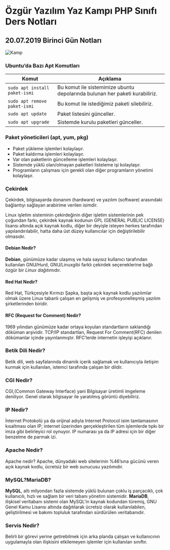 
# Özgür Yazılım Yaz Kampı PHP Sınıfı Ders Notları
## 20.07.2019 Birinci Gün Notları

![Kamp](https://kamp.linux.org.tr/2019/yaz/wp-content/themes/oyk-wp-theme/assets/images/oyk2019logo.png)

### Ubuntu’da Bazı Apt Komutları
 
 Komut|Açıklama
 ---|---
```sudo apt install paket-ismi```|Bu komut ile sistemimize ubuntu depolarında bulunan her paketi kurabiliriz. 
```sudo apt remove paket-ismi```|Bu komut ile istediğimiz paketi silebiliriz. 
```sudo apt update```|Paket listesini günceller.
```sudo apt upgrade```|Sistemde kurulu paketleri günceller.

### Paket yöneticileri (apt, yum, pkg)
- Paket yükleme işlemleri kolaylaşır.
- Paket kaldırma işlemleri kolaylaşır.
- Var olan paketlerin güncelleme işlemleri kolaylaşır.
- Sistemde yüklü olan/olmayan paketleri listeleme işi kolaylaşır.
- Programların çalışması için gerekli olan diğer programların yönetimi kolaylaşır.

### Çekirdek
Çekirdek, bilgisayarda donanım (hardware) ve yazılım (software) arasındaki bağlantıyı sağlayan arabirime verilen isimdir. 

Linux işletim sisteminin çekirdeğinin diğer işletim sistemlerinin pek çoğundan farkı, çekirdek kaynak kodunun GPL (GENERAL PUBLIC LICENSE) lisansı altında açık kaynak kodlu, diğer bir deyişle isteyen herkes tarafından yapılandırılabilir, hatta daha üst düzey kullanıcılar için değiştirilebilir olmasıdır. 

#### Debian Nedir?
**Debian**, günümüze kadar ulaşmış ve hala sayısız kullanıcı tarafından kullanılan GNU/Hurd, GNU/Linuxgibi farklı çekirdek seçeneklerine bağlı özgür bir *Linux dağıtımı*dır. 

#### Red Hat Nedir?
Red Hat, Türkçesiyle Kırmızı Şapka, başta açık kaynak kodlu yazılımlar olmak üzere Linux tabanlı çalışan en gelişmiş ve profesyonelleşmiş yazılım şirketlerinden biridir. 

#### RFC (Request for Comment) Nedir?
1969 yılından günümüze kadar ortaya koyulan standartların saklandığı döküman arşividir. TCP/IP standartları, Request For Comment(RFC) denilen dökümanlar içinde yayınlanmıştır. RFC’lerde internetin işleyişi açıklanır. 

### Betik Dili Nedir?
Betik dili, web sayfalarında dinamik içerik sağlamak ve kullanıcıyla iletişim kurmak için kullanılan, istemci tarafında çalışan bir dildir.

### CGI Nedir?
CGI,(Common Gateway Interface) yani Bilgisayar üretimli imgeleme deniliyor. Genel olarak bilgisayar ile yaratılmış görüntü diyebiliriz.

### IP Nedir?
İnternet Protokolü ya da orijinal adıyla Internet Protocol isim tamlamasının kısaltması olan IP; internet üzerinden gerçekleştirilen tüm işlemlerde tıpkı bir imza gibi belirleyici rol oynuyor. IP numarası ya da IP adresi için bir diğer benzetme de parmak izi. 

### Apache Nedir?
Apache nedir? Apache, dünyadaki web sitelerinin %46’sına gücünü veren açık kaynak kodlu, ücretsiz bir web sunucusu yazılımıdır. 

### MySQL?MariaDB?

**MySQL**, altı milyondan fazla sistemde yüklü bulunan çoklu iş parçacıklı, çok kullanıcılı, hızlı ve sağlam bir veri tabanı yönetim sistemidir.
**MariaDB**, ilişkisel veritabanı sistemi olan MySQL'in kaynak kodundan türemiş, GNU Genel Kamu Lisansı altında dağıtılarak ücretsiz olarak kullanılabilen, geliştirilmesi ve bakımı topluluk tarafından sürdürülen veritabanıdır.

### Servis Nedir?
Belirli bir görevi yerine getirebilmek için arka planda çalışan ve kullanıcının uygulamayla olan ilişkisini etkilemeyen işlemler için kullanılan sınıftır.
